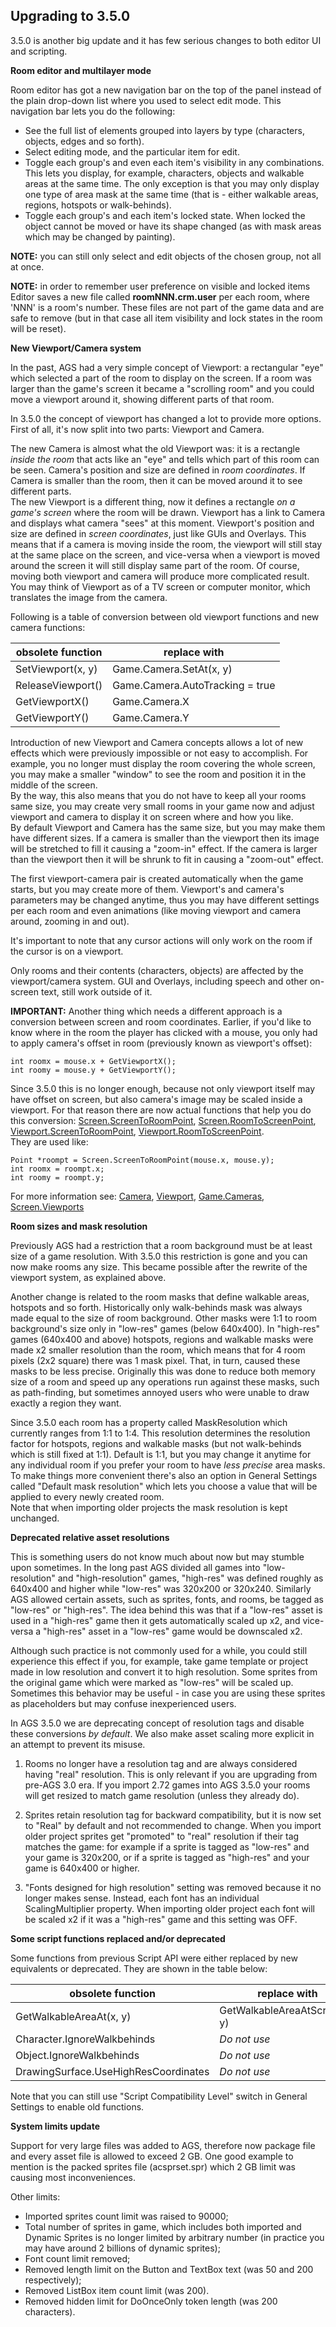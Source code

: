 ## Upgrading to 3.5.0

3.5.0 is another big update and it has few serious changes to both editor UI and scripting.

**Room editor and multilayer mode**

Room editor has got a new navigation bar on the top of the panel instead of the plain drop-down list where you used to select edit mode. This navigation bar lets you do the following:

* See the full list of elements grouped into layers by type (characters, objects, edges and so forth).
* Select editing mode, and the particular item for edit.
* Toggle each group's and even each item's visibility in any combinations. This lets you display, for example, characters, objects and walkable areas at the same time. The only exception is that you may only display one type of area mask at the same time (that is - either walkable areas, regions, hotspots or walk-behinds).
* Toggle each group's and each item's locked state. When locked the object cannot be moved or have its shape changed (as with mask areas which may be changed by painting).

**NOTE:** you can still only select and edit objects of the chosen group, not all at once.

**NOTE:** in order to remember user preference on visible and locked items Editor saves a new file called **roomNNN.crm.user** per each room, where 'NNN' is a room's number. These files are not part of the game data and are safe to remove (but in that case all item visibility and lock states in the room will be reset).

**New Viewport/Camera system**

In the past, AGS had a very simple concept of Viewport: a rectangular "eye" which selected a part of the room to display on the screen. If a room was larger than the game's screen it became a "scrolling room" and you could move a viewport around it, showing different parts of that room.

In 3.5.0 the concept of viewport has changed a lot to provide more options. First of all, it's now split into two parts: Viewport and Camera.

The new Camera is almost what the old Viewport was: it is a rectangle *inside the room* that acts like an "eye" and tells which part of this room can be seen. Camera's position and size are defined in *room coordinates*. If Camera is smaller than the room, then it can be moved around it to see different parts.<br>
The new Viewport is a different thing, now it defines a rectangle *on a game's screen* where the room will be drawn. Viewport has a link to Camera and displays what camera "sees" at this moment. Viewport's position and size are defined in *screen coordinates*, just like GUIs and Overlays. This means that if a camera is moving inside the room, the viewport will still stay at the same place on the screen, and vice-versa when a viewport is moved around the screen it will still display same part of the room. Of course, moving both viewport and camera will produce more complicated result.<br>
You may think of Viewport as of a TV screen or computer monitor, which translates the image from the camera.

Following is a table of conversion between old viewport functions and new camera functions:

obsolete function | replace with
-- | --
SetViewport(x, y) | Game.Camera.SetAt(x, y)
ReleaseViewport() | Game.Camera.AutoTracking = true
GetViewportX() | Game.Camera.X
GetViewportY() | Game.Camera.Y

Introduction of new Viewport and Camera concepts allows a lot of new effects which were previously impossible or not easy to accomplish. For example, you no longer must display the room covering the whole screen, you may make a smaller "window" to see the room and position it in the middle of the screen.<br>
By the way, this also means that you do not have to keep all your rooms same size, you may create very small rooms in your game now and adjust viewport and camera to display it on screen where and how you like.<br>
By default Viewport and Camera has the same size, but you may make them have different sizes. If a camera is smaller than the viewport then its image will be stretched to fill it causing a "zoom-in" effect. If the camera is larger than the viewport then it will be shrunk to fit in causing a "zoom-out" effect.

The first viewport-camera pair is created automatically when the game starts, but you may create more of them. Viewport's and camera's parameters may be changed anytime, thus you may have different settings per each room and even animations (like moving viewport and camera around, zooming in and out).

It's important to note that any cursor actions will only work on the room if the cursor is on a viewport.

Only rooms and their contents (characters, objects) are affected by the viewport/camera system. GUI and Overlays, including speech and other on-screen text, still work outside of it.

**IMPORTANT:** Another thing which needs a different approach is a conversion between screen and room coordinates. Earlier, if you'd like to know where in the room the player has clicked with a mouse, you only had to apply camera's offset in room (previously known as viewport's offset):

    int roomx = mouse.x + GetViewportX();
    int roomy = mouse.y + GetViewportY();

Since 3.5.0 this is no longer enough, because not only viewport itself may have offset on screen, but also camera's image may be scaled inside a viewport. For that reason there are now actual functions that help you do this conversion: [Screen.ScreenToRoomPoint](Screen#screentoroompoint), [Screen.RoomToScreenPoint](Screen#roomtoscreenpoint), [Viewport.ScreenToRoomPoint](Viewport#screentoroompoint), [Viewport.RoomToScreenPoint](Viewport#roomtoscreenpoint).<br>
They are used like:

    Point *roompt = Screen.ScreenToRoomPoint(mouse.x, mouse.y);
    int roomx = roompt.x;
    int roomy = roompt.y;

For more information see: [Camera](Camera), [Viewport](Viewport), [Game.Cameras](Game#cameras), [Screen.Viewports](Screen#viewports)

**Room sizes and mask resolution**

Previously AGS had a restriction that a room background must be at least size of a game resolution. With 3.5.0 this restriction is gone and you can now make rooms any size. This became possible after the rewrite of the viewport system, as explained above.

Another change is related to the room masks that define walkable areas, hotspots and so forth. Historically only walk-behinds mask was always made equal to the size of room background. Other masks were 1:1 to room background's size only in "low-res" games (below 640x400). In "high-res" games (640x400 and above) hotspots, regions and walkable masks were made x2 smaller resolution than the room, which means that for 4 room pixels (2x2 square) there was 1 mask pixel. That, in turn, caused these masks to be less precise. Originally this was done to reduce both memory size of a room and speed up any operations run against these masks, such as path-finding, but sometimes annoyed users who were unable to draw exactly a region they want.

Since 3.5.0 each room has a property called MaskResolution which currently ranges from 1:1 to 1:4. This resolution determines the resolution factor for hotspots, regions and walkable masks (but not walk-behinds which is still fixed at 1:1). Default is 1:1, but you may change it anytime for any individual room if you prefer your room to have *less precise* area masks.<br>
To make things more convenient there's also an option in General Settings called "Default mask resolution" which lets you choose a value that will be applied to every newly created room.<br>
Note that when importing older projects the mask resolution is kept unchanged.

**Deprecated relative asset resolutions**

This is something users do not know much about now but may stumble upon sometimes. In the long past AGS divided all games into "low-resolution" and "high-resolution" games, "high-res" was defined roughly as 640x400 and higher while "low-res" was 320x200 or 320x240. Similarly AGS allowed certain assets, such as sprites, fonts, and rooms, be tagged as "low-res" or "high-res". The idea behind this was that if a "low-res" asset is used in a "high-res" game then it gets automatically scaled up x2, and vice-versa a "high-res" asset in a "low-res" game would be downscaled x2.

Although such practice is not commonly used for a while, you could still experience this effect if you, for example, take game template or project made in low resolution and convert it to high resolution. Some sprites from the original game which were marked as "low-res" will be scaled up. Sometimes this behavior may be useful - in case you are using these sprites as placeholders but may confuse inexperienced users.

In AGS 3.5.0 we are deprecating concept of resolution tags and disable these conversions *by default*. We also make asset scaling more explicit in an attempt to prevent its misuse.

1. Rooms no longer have a resolution tag and are always considered having "real" resolution. This is only relevant if you are upgrading from pre-AGS 3.0 era. If you import 2.72 games into AGS 3.5.0 your rooms will get resized to match game resolution (unless they already do).

2. Sprites retain resolution tag for backward compatibility, but it is now set to "Real" by default and not recommended to change. When you import older project sprites get "promoted" to "real" resolution if their tag matches the game: for example if a sprite is tagged as "low-res" and your game is 320x200, or if a sprite is tagged as "high-res" and your game is 640x400 or higher.

3. "Fonts designed for high resolution" setting was removed because it no longer makes sense. Instead, each font has an individual ScalingMultiplier property. When importing older project each font will be scaled x2 if it was a "high-res" game and this setting was OFF.

**Some script functions replaced and/or deprecated**

Some functions from previous Script API were either replaced by new equivalents or deprecated. They are shown in the table below:

obsolete function | replace with
-- | --
GetWalkableAreaAt(x, y) | GetWalkableAreaAtScreen(x, y)
Character.IgnoreWalkbehinds | *Do not use*
Object.IgnoreWalkbehinds | *Do not use*
DrawingSurface.UseHighResCoordinates | *Do not use*

Note that you can still use "Script Compatibility Level" switch in General Settings to enable old functions.

**System limits update**

Support for very large files was added to AGS, therefore now package file and every asset file is allowed to exceed 2 GB. One good example to mention is the packed sprites file (acsprset.spr) which 2 GB limit was causing most inconveniences.

Other limits:
* Imported sprites count limit was raised to 90000;
* Total number of sprites in game, which includes both imported and Dynamic Sprites is no longer limited by arbitrary number (in practice you may have around 2 billions of dynamic sprites);
* Font count limit removed;
* Removed length limit on the Button and TextBox text (was 50 and 200 respectively);
* Removed ListBox item count limit (was 200).
* Removed hidden limit for DoOnceOnly token length (was 200 characters).